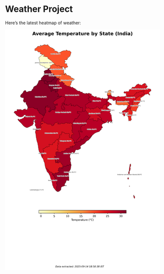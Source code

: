 # Weather Project

Here’s the latest heatmap of weather:

![India Heatmap](docs/assets/india_heatmap.png?v=C6C128)

